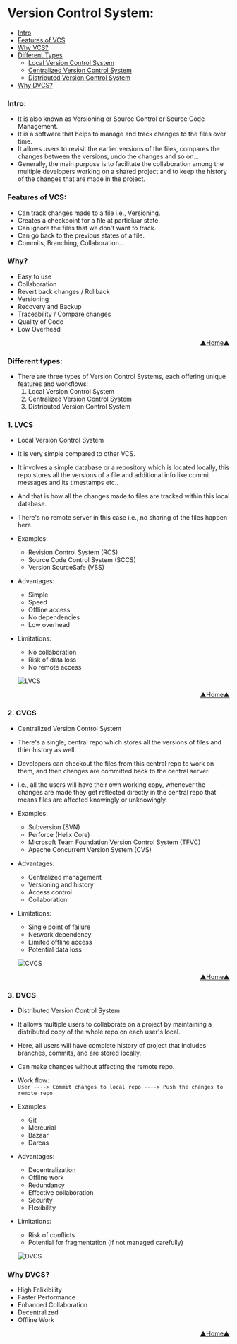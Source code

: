 # Version Control System:  

<a name="top"></a>
- [ Intro ](#intro)
- [ Features of VCS ](#features-of-vcs)
- [ Why VCS? ](#why)
- [ Different Types ](#different-types)
    - [ Local Version Control System ](#1-lvcs)
    - [ Centralized Version Control System ](#2-cvcs)
    - [ Distributed Version Control System ](#3-dvcs)
- [ Why DVCS? ](#why-dvcs)

<a name="intro"></a>
### Intro:  
- It is also known as Versioning or Source Control or Source Code Management.  
- It is a software that helps to manage and track changes to the files over time.  
- It allows users to revisit the earlier versions of the files, compares the changes between the versions, undo the changes and so on...  
- Generally, the main purpose is to facilitate the collaboration among the multiple developers working on a shared project and to keep the history of the changes that are made in the project.  

<a name="features"></a>
### Features of VCS:  
- Can track changes made to a file i.e., Versioning.  
- Creates a checkpoint for a file at particluar state.  
- Can ignore the files that we don't want to track.  
- Can go back to the previous states of a file.  
- Commits, Branching, Collaboration...  

<a name="why"></a>
### Why?  
- Easy to use  
- Collaboration  
- Revert back changes / Rollback  
- Versioning  
- Recovery and Backup  
- Traceability / Compare changes  
- Quality of Code  
- Low Overhead  

<p align="right">
  <a href="#top">▲Home▲</a>
</p>

<a name="types"></a>
### Different types:    
- There are three types of Version Control Systems, each offering unique features and workflows:  
    1. Local Version Control System  
    2. Centralized Version Control System  
    3. Distributed Version Control System

<a name="lvcs"></a>
### 1. **LVCS**  
- Local Version Control System  
- It is very simple compared to other VCS.  
- It involves a simple database or a repository which is located locally, this repo stores all the versions of a file and additional info like commit messages and its timestamps etc..  
- And that is how all the changes made to files are tracked within this local database.  
- There's no remote server in this case i.e., no sharing of the files happen here.  
- Examples:  
    - Revision Control System (RCS)  
    - Source Code Control System (SCCS)  
    - Version SourceSafe (VSS)  
- Advantages:  
    - Simple  
    - Speed  
    - Offline access  
    - No dependencies  
    - Low overhead  
- Limitations:  
    - No collaboration  
    - Risk of data loss  
    - No remote access  

    ![LVCS](https://github.com/saimanasak/git-and-github/blob/main/version-control-system/images/LVCS.png)  

<p align="right">
  <a href="#top">▲Home▲</a>
</p>

<a name="cvcs"></a>
### 2. **CVCS**  
- Centralized Version Control System  
- There's a single, central repo which stores all the versions of files and thier history as well.  
- Developers can checkout the files from this central repo to work on them, and then changes are committed back to the central server.  
- i.e., all the users will have their own working copy, whenever the changes are made they get reflected directly in the central repo that means files are affected knowingly or unknowingly.  
- Examples:  
    - Subversion (SVN)  
    - Perforce (Helix Core)  
    - Microsoft Team Foundation Version Control System (TFVC)  
    - Apache Concurrent Version System (CVS)  
- Advantages:  
    - Centralized management  
    - Versioning and history  
    - Access control  
    - Collaboration  
- Limitations:  
    - Single point of failure  
    - Network dependency  
    - Limited offline access  
    - Potential data loss  
     
    ![CVCS](https://github.com/saimanasak/git-and-github/blob/main/version-control-system/images/CVCS.png)    

<p align="right">
  <a href="#top">▲Home▲</a>
</p>

<a name="dvcs"></a>
### 3. **DVCS**  
- Distributed Version Control System  
- It allows multiple users to collaborate on a project by maintaining a distributed copy of the whole repo on each user's local.  
- Here, all users will have complete history of project that includes branches, commits, and are stored locally.  
- Can make changes without affecting the remote repo.  
- Work flow:  
    `User ----> Commit changes to local repo ----> Push the changes to remote repo`  
- Examples:  
    - Git  
    - Mercurial  
    - Bazaar  
    - Darcas  
- Advantages:  
    - Decentralization  
    - Offline work  
    - Redundancy  
    - Effective collaboration  
    - Security  
    - Flexibility  
- Limitations:  
    - Risk of conflicts  
    - Potential for fragmentation (if not managed carefully)
    
    ![DVCS](https://github.com/saimanasak/git-and-github/blob/main/version-control-system/images/DVCS.png)    

<a name="why dvcs"></a>
### Why DVCS?  
- High Felixibility
- Faster Performance
- Enhanced Collaboration
- Decentralized
- Offline Work  

<p align="right">
  <a href="#top">▲Home▲</a>
</p>
